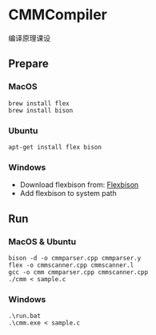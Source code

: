 ﻿# CMMCompiler
编译原理课设

## Prepare

### MacOS

```
brew install flex
brew install bison
```
### Ubuntu

```
apt-get install flex bison
```
### Windows

* Download flexbison from:  [Flexbison](https://sourceforge.net/projects/winflexbison/)
* Add flexbison to system path


## Run

### MacOS & Ubuntu
```
bison -d -o cmmparser.cpp cmmparser.y
flex -o cmmscanner.cpp cmmscanner.l
gcc -o cmm cmmparser.cpp cmmscanner.cpp
./cmm < sample.c
```

### Windows
```
.\run.bat
.\cmm.exe < sample.c
```
